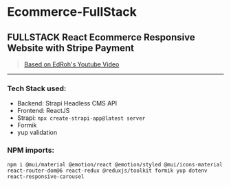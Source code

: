 # Ecommerce-FullStack
## FULLSTACK React Ecommerce Responsive Website with Stripe Payment
> [Based on EdRoh's Youtube Video](https://www.youtube.com/watch?v=EBCdyQ_HFMo&list=PLoIzUCw027Hgz81PthfWEUPaL4wp9irY1&index=1)
---

### Tech Stack used:
- Backend: Strapi Headless CMS API
- Frontend: ReactJS
- Strapi: 
``npx create-strapi-app@latest server``
- Formik
- yup validation

### NPM imports:
``npm i @mui/material @emotion/react @emotion/styled @mui/icons-material react-router-dom@6 react-redux @reduxjs/toolkit formik yup dotenv react-responsive-carousel``

